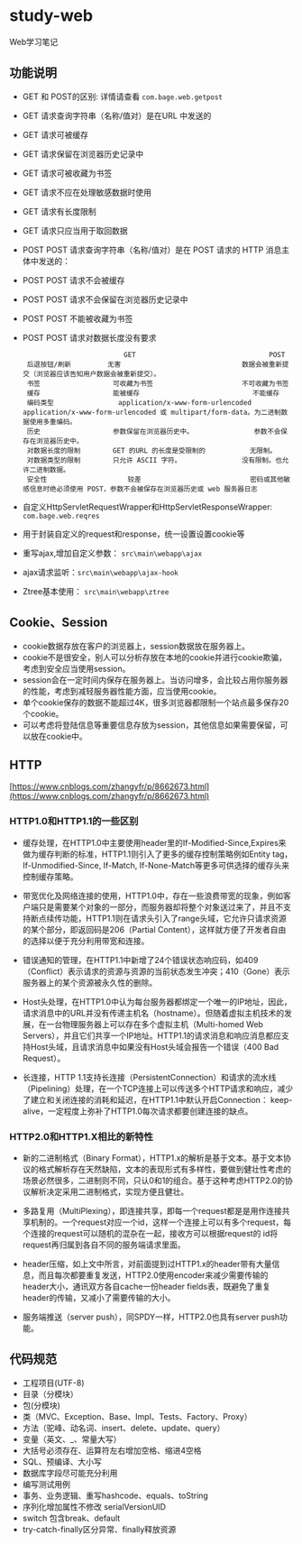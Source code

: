 # study-web #
Web学习笔记
## 功能说明 ##
- GET 和 POST的区别: 详情请查看 `com.bage.web.getpost`
 - GET 请求查询字符串（名称/值对）是在URL 中发送的
 - GET 请求可被缓存
 - GET 请求保留在浏览器历史记录中
 - GET 请求可被收藏为书签
 - GET 请求不应在处理敏感数据时使用
 - GET 请求有长度限制
 - GET 请求只应当用于取回数据
 - POST POST 请求查询字符串（名称/值对）是在 POST 请求的 HTTP 消息主体中发送的：
 - POST POST 请求不会被缓存
 - POST POST 请求不会保留在浏览器历史记录中
 - POST POST 不能被收藏为书签
 - POST POST 请求对数据长度没有要求

                                GET	                                POST
        后退按钮/刷新	        无害	                            数据会被重新提交（浏览器应该告知用户数据会被重新提交）。
        书签	                可收藏为书签	                    不可收藏为书签
        缓存	                能被缓存                            不能缓存
        编码类型                application/x-www-form-urlencoded   application/x-www-form-urlencoded 或 multipart/form-data。为二进制数据使用多重编码。
        历史	                参数保留在浏览器历史中。               参数不会保存在浏览器历史中。
        对数据长度的限制        GET 的URL 的长度是受限制的           无限制。
        对数据类型的限制	    只允许 ASCII 字符。	            没有限制。也允许二进制数据。
        安全性                    较差                           密码或其他敏感信息时绝必须使用 POST，参数不会被保存在浏览器历史或 web 服务器日志
 		
- 自定义HttpServletRequestWrapper和HttpServletResponseWrapper: `com.bage.web.reqres`
 -  用于封装自定义的request和response，统一设置设置cookie等
 
- 重写ajax,增加自定义参数： `src\main\webapp\ajax`
- ajax请求监听：`src\main\webapp\ajax-hook`
- Ztree基本使用： `src\main\webapp\ztree`

## Cookie、Session ##
- cookie数据存放在客户的浏览器上，session数据放在服务器上。
- cookie不是很安全，别人可以分析存放在本地的cookie并进行cookie欺骗，考虑到安全应当使用session。
- session会在一定时间内保存在服务器上。当访问增多，会比较占用你服务器的性能，考虑到减轻服务器性能方面，应当使用cookie。
- 单个cookie保存的数据不能超过4K，很多浏览器都限制一个站点最多保存20个cookie。
- 可以考虑将登陆信息等重要信息存放为session，其他信息如果需要保留，可以放在cookie中。

## HTTP  ##
[https://www.cnblogs.com/zhangyfr/p/8662673.html](https://www.cnblogs.com/zhangyfr/p/8662673.html)

### HTTP1.0和HTTP1.1的一些区别 ###
- 缓存处理，在HTTP1.0中主要使用header里的If-Modified-Since,Expires来做为缓存判断的标准，HTTP1.1则引入了更多的缓存控制策略例如Entity tag，If-Unmodified-Since, If-Match, If-None-Match等更多可供选择的缓存头来控制缓存策略。

- 带宽优化及网络连接的使用，HTTP1.0中，存在一些浪费带宽的现象，例如客户端只是需要某个对象的一部分，而服务器却将整个对象送过来了，并且不支持断点续传功能，HTTP1.1则在请求头引入了range头域，它允许只请求资源的某个部分，即返回码是206（Partial Content），这样就方便了开发者自由的选择以便于充分利用带宽和连接。

- 错误通知的管理，在HTTP1.1中新增了24个错误状态响应码，如409（Conflict）表示请求的资源与资源的当前状态发生冲突；410（Gone）表示服务器上的某个资源被永久性的删除。

- Host头处理，在HTTP1.0中认为每台服务器都绑定一个唯一的IP地址，因此，请求消息中的URL并没有传递主机名（hostname）。但随着虚拟主机技术的发展，在一台物理服务器上可以存在多个虚拟主机（Multi-homed Web Servers），并且它们共享一个IP地址。HTTP1.1的请求消息和响应消息都应支持Host头域，且请求消息中如果没有Host头域会报告一个错误（400 Bad Request）。

- 长连接，HTTP 1.1支持长连接（PersistentConnection）和请求的流水线（Pipelining）处理，在一个TCP连接上可以传送多个HTTP请求和响应，减少了建立和关闭连接的消耗和延迟，在HTTP1.1中默认开启Connection： keep-alive，一定程度上弥补了HTTP1.0每次请求都要创建连接的缺点。

### HTTP2.0和HTTP1.X相比的新特性 ###

- 新的二进制格式（Binary Format），HTTP1.x的解析是基于文本。基于文本协议的格式解析存在天然缺陷，文本的表现形式有多样性，要做到健壮性考虑的场景必然很多，二进制则不同，只认0和1的组合。基于这种考虑HTTP2.0的协议解析决定采用二进制格式，实现方便且健壮。

- 多路复用（MultiPlexing），即连接共享，即每一个request都是是用作连接共享机制的。一个request对应一个id，这样一个连接上可以有多个request，每个连接的request可以随机的混杂在一起，接收方可以根据request的 id将request再归属到各自不同的服务端请求里面。

- header压缩，如上文中所言，对前面提到过HTTP1.x的header带有大量信息，而且每次都要重复发送，HTTP2.0使用encoder来减少需要传输的header大小，通讯双方各自cache一份header fields表，既避免了重复header的传输，又减小了需要传输的大小。

- 服务端推送（server push），同SPDY一样，HTTP2.0也具有server push功能。


## 代码规范 ##

- 工程项目(UTF-8)
- 目录（分模块）
- 包(分模块)
- 类（MVC、Exception、Base、Impl、Tests、Factory、Proxy）
- 方法（驼峰、动名词、insert、delete、update、query）
- 变量（英文、_、常量大写）
- 大括号必须存在、运算符左右增加空格、缩进4空格
- SQL、预编译、大小写
- 数据库字段尽可能充分利用
- 编写测试用例
- 事务、业务逻辑、重写hashcode、equals、toString
- 序列化增加属性不修改 serialVersionUID
- switch 包含break、default
- try-catch-finally区分异常、finally释放资源